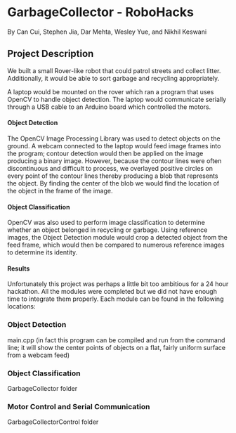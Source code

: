 # GarbageCollector - RoboHacks
By Can Cui, Stephen Jia, Dar Mehta, Wesley Yue, and Nikhil Keswani

## Project Description
We built a small Rover-like robot that could patrol streets and collect litter. Additionally, it would be able to sort garbage and recycling appropriately.

A laptop would be mounted on the rover which ran a program that uses OpenCV to handle object detection. The laptop would communicate serially through a USB cable to an Arduino board which controlled the motors.

#### Object Detection
The OpenCV Image Processing Library was used to detect objects on the ground. A webcam connected to the laptop would feed image frames into the program; contour detection would then be applied on the image producing a binary image. However, because the contour lines were often discontinuous and difficult to process, we overlayed positive circles on every point of the contour lines thereby producing a blob that represents the object. By finding the center of the blob we would find the location of
the object in the frame of the image.

#### Object Classification
OpenCV was also used to perform image classification to determine whether an object belonged in recycling or garbage. Using reference images, the Object Detection module would crop a detected object from the feed frame, which would then be compared to numerous reference images to determine its identity. 

#### Results
Unfortunately this project was perhaps a little bit too ambitious for a 24 hour hackathon. All the modules were completed but we did not have enough time to integrate them properly. Each module can be found in the following locations:
### Object Detection
main.cpp (in fact this program can be compiled and run from the command line; it will show the center points of objects on a flat, fairly uniform surface from a webcam feed)
### Object Classification 
GarbageCollector folder
### Motor Control and Serial Communication
GarbageCollectorControl folder

